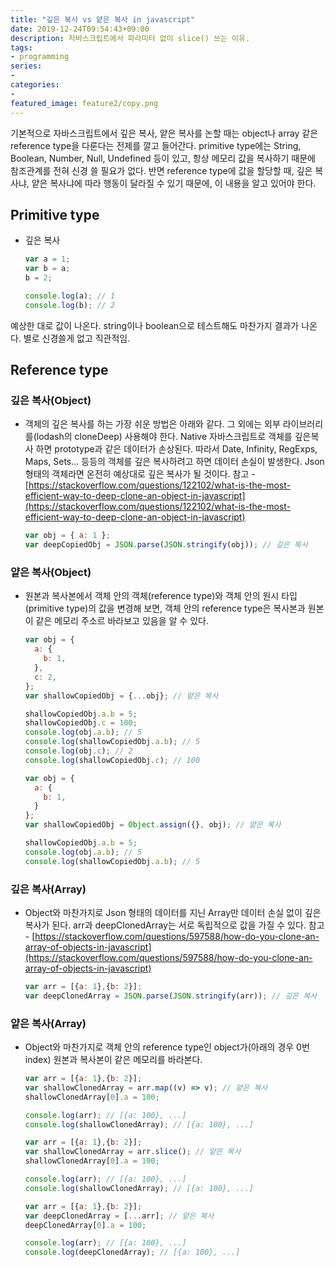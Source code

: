 ```yaml
---
title: "깊은 복사 vs 얕은 복사 in javascript"
date: 2019-12-24T09:54:43+09:00
description: 자바스크립트에서 파라미터 없이 slice() 쓰는 이유.
tags:
- programming
series:
-
categories:
-
featured_image: feature2/copy.png
---
```


기본적으로 자바스크립트에서 깊은 복사, 얕은 복사를 논할 때는 object나 array 같은 reference type을 다룬다는 전제를 깔고 들어간다.
 primitive type에는 String, Boolean, Number, Null, Undefined 등이 있고, 항상 메모리 값을 복사하기 때문에 참조관계를 전혀 신경 쓸 필요가 없다. 반면 reference type에 값을 할당할 때, 깊은 복사냐, 얕은 복사냐에 따라 행동이 달라질 수 있기 때문에, 이 내용을 알고 있어야 한다.

## Primitive type

- 깊은 복사

    ```javascript
    var a = 1;
    var b = a;
    b = 2;
    
    console.log(a); // 1
    console.log(b); // 2
    ```

예상한 대로 값이 나온다. string이나 boolean으로 테스트해도 마찬가지 결과가 나온다. 별로 신경쓸게 없고 직관적임.

## Reference type

### 깊은 복사(Object)

- 객체의 깊은 복사를 하는 가장 쉬운 방법은 아래와 같다. 그 외에는 외부 라이브러리를(lodash의 cloneDeep) 사용해야 한다. Native 자바스크립트로 객체를 깊은복사 하면 prototype과 같은 데이터가 손상된다. 따라서 Date, Infinity, RegExps, Maps, Sets... 등등의 객체를 깊은 복사하려고 하면 데이터 손실이 발생한다. Json 형태의 객체라면 온전히 예상대로 깊은 복사가 될 것이다. 
    참고 - [https://stackoverflow.com/questions/122102/what-is-the-most-efficient-way-to-deep-clone-an-object-in-javascript](https://stackoverflow.com/questions/122102/what-is-the-most-efficient-way-to-deep-clone-an-object-in-javascript)

    ```javascript
    var obj = { a: 1 };
    var deepCopiedObj = JSON.parse(JSON.stringify(obj)); // 깊은 복사
    ```

### 얕은 복사(Object)

- 원본과 복사본에서 객체 안의 객체(reference type)와 객체 안의 원시 타입(primitive type)의 값을 변경해 보면, 객체 안의 reference type은 복사본과 원본이 같은 메모리 주소르 바라보고 있음을 알 수 있다.

    ```javascript
    var obj = {
      a: {
        b: 1,
      },
      c: 2,
    };
    var shallowCopiedObj = {...obj}; // 얕은 복사

    shallowCopiedObj.a.b = 5;
    shallowCopiedObj.c = 100;
    console.log(obj.a.b); // 5
    console.log(shallowCopiedObj.a.b); // 5
    console.log(obj.c); // 2
    console.log(shallowCopiedObj.c); // 100
    ```

    ```javascript
    var obj = {
      a: {
        b: 1,
      }
    };
    var shallowCopiedObj = Object.assign({}, obj); // 얕은 복사

    shallowCopiedObj.a.b = 5;
    console.log(obj.a.b); // 5
    console.log(shallowCopiedObj.a.b); // 5
    ```

### 깊은 복사(Array)

- Object와 마찬가지로 Json 형태의 데이터를 지닌 Array만 데이터 손실 없이 깊은 복사가 된다. arr과 deepClonedArray는 서로 독립적으로 값을 가질 수 있다.
    참고 - [https://stackoverflow.com/questions/597588/how-do-you-clone-an-array-of-objects-in-javascript](https://stackoverflow.com/questions/597588/how-do-you-clone-an-array-of-objects-in-javascript)

    ```javascript
    var arr = [{a: 1},{b: 2}];
    var deepClonedArray = JSON.parse(JSON.stringify(arr)); // 깊은 복사
    ```

### 얕은 복사(Array)

- Object와 마찬가지로 객체 안의 reference type인 object가(아래의 경우 0번 index) 원본과 복사본이 같은 메모리를 바라본다.

    ```javascript
    var arr = [{a: 1},{b: 2}];
    var shallowClonedArray = arr.map((v) => v); // 얕은 복사
    shallowClonedArray[0].a = 100;
    
    console.log(arr); // [{a: 100}, ...]
    console.log(shallowClonedArray); // [{a: 100}, ...]
    ```

    ```javascript
    var arr = [{a: 1},{b: 2}];
    var shallowClonedArray = arr.slice(); // 얕은 복사
    shallowClonedArray[0].a = 100;
    
    console.log(arr); // [{a: 100}, ...]
    console.log(shallowClonedArray); // [{a: 100}, ...]
    ```

    ```javascript
    var arr = [{a: 1},{b: 2}];
    var deepClonedArray = [...arr]; // 얕은 복사
    deepClonedArray[0].a = 100;
    
    console.log(arr); // [{a: 100}, ...]
    console.log(deepClonedArray); // [{a: 100}, ...]
    ```

